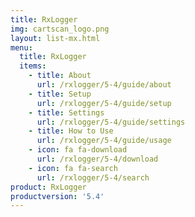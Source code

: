 ```yaml
---
title: RxLogger
img: cartscan_logo.png
layout: list-mx.html
menu:
  title: RxLogger
  items:
    - title: About
      url: /rxlogger/5-4/guide/about
    - title: Setup
      url: /rxlogger/5-4/guide/setup
    - title: Settings
      url: /rxlogger/5-4/guide/settings
    - title: How to Use
      url: /rxlogger/5-4/guide/usage
    - icon: fa fa-download
      url: /rxlogger/5-4/download
    - icon: fa fa-search
      url: /rxlogger/5-4/search
product: RxLogger
productversion: '5.4'
---
```

